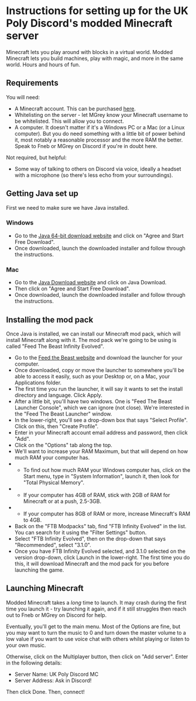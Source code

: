 # Instructions for setting up for the UK Poly Discord's modded Minecraft server

Minecraft lets you play around with blocks in a virtual world. Modded Minecraft lets you build machines, play with magic, and more in the same world. Hours and hours of fun.

## Requirements

You will need:

* A Minecraft account. This can be purchased [here](https://www.minecraft.net/en-us/). 
* Whitelisting on the server - let MGrey know your Minecraft username to be whitelisted. This will allow you to connect.
* A computer. It doesn't matter if it's a Windows PC or a Mac (or a Linux computer). But you do need something with a little bit of power behind it, most notably a reasonable processor and the more RAM the better. Speak to Fneb or MGrey on Discord if you're in doubt here.

Not required, but helpful:

* Some way of talking to others on Discord via voice, ideally a headset with a microphone (so there's less echo from your surroundings).

## Getting Java set up

First we need to make sure we have Java installed.

### Windows

* Go to the [Java 64-bit download website](https://www.java.com/en/download/windows-64bit.jsp) and click on "Agree and Start Free Download".
* Once downloaded, launch the downloaded installer and follow through the instructions.

### Mac

* Go to the [Java Download website](https://java.com/en/download/) and click on Java Download.
* Then click on "Agree and Start Free Download".
* Once downloaded, launch the downloaded installer and follow through the instructions.

## Installing the mod pack

Once Java is installed, we can install our Minecraft mod pack, which will install Minecraft along with it. The mod pack we're going to be using is called "Feed The Beast Infinity Evolved".

* Go to the [Feed the Beast website](https://www.feed-the-beast.com/) and download the launcher for your computer.
* Once downloaded, copy or move the launcher to somewhere you'll be able to access it easily, such as your Desktop or, on a Mac, your Applications folder.
* The first time you run the launcher, it will say it wants to set the install directory and language. Click Apply.
* After a little bit, you'll have two windows. One is "Feed The Beast Launcher Console", which we can ignore (not close). We're interested in the "Feed The Beast Launcher" window.
* In the lower-right, you'll see a drop-down box that says "Select Profile". Click on this, then "Create Profile".
* Enter in your Minecraft account email address and password, then click "Add".
* Click on the "Options" tab along the top.
* We'll want to increase your RAM Maximum, but that will depend on how much RAM your computer has. 
* * To find out how much RAM your Windows computer has, click on the Start menu, type in "System Information", launch it, then look for "Total Physical Memory".
* * If your computer has 4GB of RAM, stick with 2GB of RAM for Minecraft or at a push, 2.5-3GB.
* * If your computer has 8GB of RAM or more, increase Minecraft's RAM to 4GB.
* Back on the "FTB Modpacks" tab, find "FTB Infinity Evolved" in the list. You can search for it using the "Filter Settings" button.
* Select "FTB Infinity Evolved", then on the drop-down that says "Recommended", select "3.1.0".
* Once you have FTB Infinity Evolved selected, and 3.1.0 selected on the version drop-down, click Launch in the lower-right. The first time you do this, it will download Minecraft and the mod pack for you before launching the game.

## Launching Minecraft

Modded Minecraft takes a *long* time to launch. It may crash during the first time you launch it - try launching it again, and if it still struggles then reach out to Fneb or MGrey on Discord for help.

Eventually, you'll get to the main menu. Most of the Options are fine, but you may want to turn the music to 0 and turn down the master volume to a low value if you want to use voice chat with others whilst playing or listen to your own music.

Otherwise, click on the Multiplayer button, then click on "Add server". Enter in the following details:

* Server Name: UK Poly Discord MC
* Server Address: Ask in Discord!

Then click Done. Then, connect!
